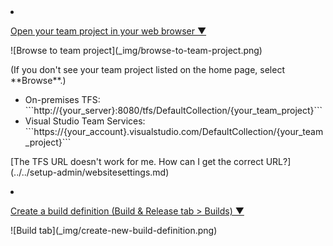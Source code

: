 <li><p><a data-toggle="collapse" href="#expando-begin-create-build-definition-open-team-project">Open your team project in your web browser &#x25BC;</a></p>
<div class="collapse" id="expando-begin-create-build-definition-open-team-project">
![Browse to team project](_img/browse-to-team-project.png)

<p>(If you don't see your team project listed on the home page, select **Browse**.)</p>
<ul>
<li>On-premises TFS: ```http://{your_server}:8080/tfs/DefaultCollection/{your_team_project}``` </li>
<li>Visual Studio Team Services: ```https://{your_account}.visualstudio.com/DefaultCollection/{your_team_project}```</li>
</ul>
<p>[The TFS URL doesn't work for me. How can I get the correct URL?](../../setup-admin/websitesettings.md)</p>
</div>
</li>

<li><p><a data-toggle="collapse" href="#expando-begin-create-build-definition-create">Create a build definition (Build & Release tab > Builds) &#x25BC;</a></p>
<div class="collapse" id="expando-begin-create-build-definition-create">
![Build tab](_img/create-new-build-definition.png)
<p></p>
</div>
</li>